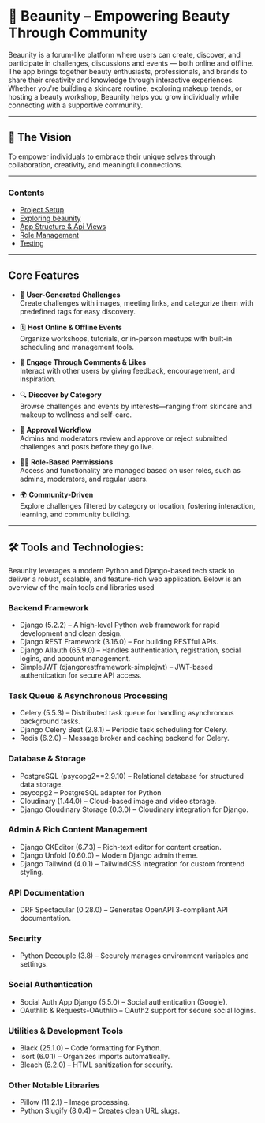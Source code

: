 # 🩷 Beaunity – Empowering Beauty Through Community

Beaunity is a forum-like platform where users can create, discover, and participate in challenges, discussions and events — both online and offline. The app brings together beauty enthusiasts, professionals, and brands to share their creativity and knowledge through interactive experiences. Whether you're building a skincare routine, exploring makeup trends, or hosting a beauty workshop, Beaunity helps you grow individually while connecting with a supportive community.

---

## 💖 The Vision

To empower individuals to embrace their unique selves through collaboration, creativity, and meaningful connections.

---

### Contents
- [Project Setup](docs/project_setup.md)
- [Exploring beaunity](docs/exploring_beaunity.md)
- [App Structure & Api Views](docs/app_structure_and_api_views.md)
- [Role Management](docs/role_management.md)
- [Testing](docs/testing.md)

---

## Core Features

- 🧴 **User-Generated Challenges**  
  Create challenges with images, meeting links, and categorize them with predefined tags for easy discovery.

- 🗓️ **Host Online & Offline Events**  
  Organize workshops, tutorials, or in-person meetups with built-in scheduling and management tools.

- 💬 **Engage Through Comments & Likes**  
  Interact with other users by giving feedback, encouragement, and inspiration.

- 🔍 **Discover by Category**  
  Browse challenges and events by interests—ranging from skincare and makeup to wellness and self-care.

- 📩 **Approval Workflow**  
  Admins and moderators review and approve or reject submitted challenges and posts before they go live.

- 👩‍💼 **Role-Based Permissions**  
  Access and functionality are managed based on user roles, such as admins, moderators, and regular users.

- 🌍 **Community-Driven**  
  Explore challenges filtered by category or location, fostering interaction, learning, and community building.

---

## 🛠️ Tools and Technologies: 

Beaunity leverages a modern Python and Django-based tech stack to deliver a robust, scalable, and feature-rich web application. Below is an overview of the main tools and libraries used

### Backend Framework

- Django (5.2.2) – A high-level Python web framework for rapid development and clean design.
- Django REST Framework (3.16.0) – For building RESTful APIs.
- Django Allauth (65.9.0) – Handles authentication, registration, social logins, and account management.
- SimpleJWT (djangorestframework-simplejwt) – JWT-based authentication for secure API access.

### Task Queue & Asynchronous Processing

- Celery (5.5.3) – Distributed task queue for handling asynchronous background tasks.
- Django Celery Beat (2.8.1) – Periodic task scheduling for Celery.
- Redis (6.2.0) – Message broker and caching backend for Celery.

### Database & Storage

- PostgreSQL (psycopg2==2.9.10) – Relational database for structured data storage.
- psycopg2 – PostgreSQL adapter for Python
- Cloudinary (1.44.0) – Cloud-based image and video storage.
- Django Cloudinary Storage (0.3.0) – Cloudinary integration for Django.

### Admin & Rich Content Management

- Django CKEditor (6.7.3) – Rich-text editor for content creation.
- Django Unfold (0.60.0) – Modern Django admin theme.
- Django Tailwind (4.0.1) – TailwindCSS integration for custom frontend styling.

### API Documentation
- DRF Spectacular (0.28.0) – Generates OpenAPI 3-compliant API documentation.

### Security 
- Python Decouple (3.8) – Securely manages environment variables and settings.

### Social Authentication

- Social Auth App Django (5.5.0) – Social authentication (Google).
- OAuthlib & Requests-OAuthlib – OAuth2 support for secure social logins.

### Utilities & Development Tools

- Black (25.1.0) – Code formatting for Python.
- Isort (6.0.1) – Organizes imports automatically.
- Bleach (6.2.0) – HTML sanitization for security.

### Other Notable Libraries
- Pillow (11.2.1) – Image processing.
- Python Slugify (8.0.4) – Creates clean URL slugs.







